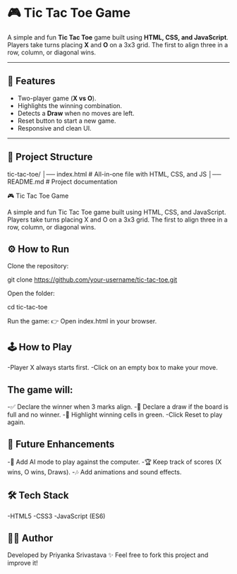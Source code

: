 # 🎮 Tic Tac Toe Game

A simple and fun **Tic Tac Toe** game built using **HTML, CSS, and JavaScript**.  
Players take turns placing **X** and **O** on a 3x3 grid. The first to align three in a row, column, or diagonal wins.  

---

## 🚀 Features
- Two-player game (**X vs O**).
- Highlights the winning combination.
- Detects a **Draw** when no moves are left.
- Reset button to start a new game.
- Responsive and clean UI.

---

## 📂 Project Structure
tic-tac-toe/
│── index.html # All-in-one file with HTML, CSS, and JS
│── README.md # Project documentation


🎮 Tic Tac Toe Game

A simple and fun Tic Tac Toe game built using HTML, CSS, and JavaScript.
Players take turns placing X and O on a 3x3 grid. The first to align three in a row, column, or diagonal wins.

## ⚙️ How to Run

Clone the repository:

git clone https://github.com/your-username/tic-tac-toe.git


Open the folder:

cd tic-tac-toe


Run the game:
👉 Open index.html in your browser.

## 🕹️ How to Play
-Player X always starts first.
-Click on an empty box to make your move.

## The game will:
-✅ Declare the winner when 3 marks align.
-🤝 Declare a draw if the board is full and no winner.
-🌟 Highlight winning cells in green.
-Click Reset to play again.

## 📌 Future Enhancements
-🤖 Add AI mode to play against the computer.
-🏆 Keep track of scores (X wins, O wins, Draws).
-🎶 Add animations and sound effects.

## 🛠️ Tech Stack
-HTML5
-CSS3
-JavaScript (ES6)

## 👩‍💻 Author
Developed by Priyanka Srivastava ✨
Feel free to fork this project and improve it!



